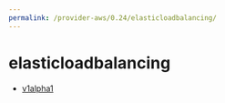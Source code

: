 ```yaml
---
permalink: /provider-aws/0.24/elasticloadbalancing/
---
```


# elasticloadbalancing



* [v1alpha1](v1alpha1/index.md)